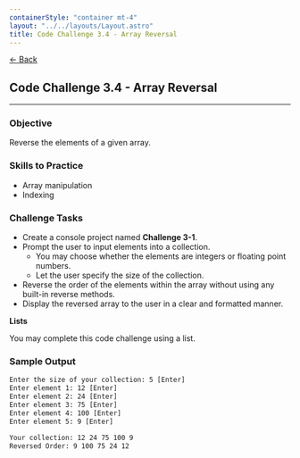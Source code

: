```yaml
---
containerStyle: "container mt-4"
layout: "../../layouts/Layout.astro"
title: Code Challenge 3.4 - Array Reversal
---
```


<a href="/code-challenges/" class="btn btn-sm btn-outline-light mb-3">
  ← Back
</a>

## Code Challenge 3.4 - Array Reversal

---

### Objective
Reverse the elements of a given array.

### Skills to Practice
- Array manipulation
- Indexing

### Challenge Tasks
- Create a console project named **Challenge 3-1**.
- Prompt the user to input elements into a collection.
    - You may choose whether the elements are integers or floating point numbers.
    - Let the user specify the size of the collection.
- Reverse the order of the elements within the array without using any built-in reverse methods.
- Display the reversed array to the user in a clear and formatted manner.

**Lists**

You may complete this code challenge using a list.

### Sample Output

```txt
Enter the size of your collection: 5 [Enter]
Enter element 1: 12 [Enter]
Enter element 2: 24 [Enter]
Enter element 3: 75 [Enter]
Enter element 4: 100 [Enter]
Enter element 5: 9 [Enter]

Your collection: 12 24 75 100 9
Reversed Order: 9 100 75 24 12
```